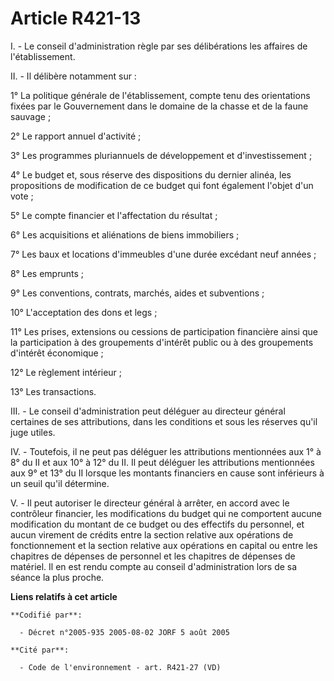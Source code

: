 # Article R421-13

I. - Le conseil d'administration règle par ses délibérations les affaires de l'établissement.

II. - Il délibère notamment sur :

1° La politique générale de l'établissement, compte tenu des orientations fixées par le Gouvernement dans le domaine de la
chasse et de la faune sauvage ;

2° Le rapport annuel d'activité ;

3° Les programmes pluriannuels de développement et d'investissement ;

4° Le budget et, sous réserve des dispositions du dernier alinéa, les propositions de modification de ce budget qui font
également l'objet d'un vote ;

5° Le compte financier et l'affectation du résultat ;

6° Les acquisitions et aliénations de biens immobiliers ;

7° Les baux et locations d'immeubles d'une durée excédant neuf années ;

8° Les emprunts ;

9° Les conventions, contrats, marchés, aides et subventions ;

10° L'acceptation des dons et legs ;

11° Les prises, extensions ou cessions de participation financière ainsi que la participation à des groupements d'intérêt
public ou à des groupements d'intérêt économique ;

12° Le règlement intérieur ;

13° Les transactions.

III. - Le conseil d'administration peut déléguer au directeur général certaines de ses attributions, dans les conditions et
sous les réserves qu'il juge utiles.

IV. - Toutefois, il ne peut pas déléguer les attributions mentionnées aux 1° à 8° du II et aux 10° à 12° du II. Il peut
déléguer les attributions mentionnées aux 9° et 13° du II lorsque les montants financiers en cause sont inférieurs à un seuil
qu'il détermine.

V. - Il peut autoriser le directeur général à arrêter, en accord avec le contrôleur financier, les modifications du budget
qui ne comportent aucune modification du montant de ce budget ou des effectifs du personnel, et aucun virement de crédits
entre la section relative aux opérations de fonctionnement et la section relative aux opérations en capital ou entre les
chapitres de dépenses de personnel et les chapitres de dépenses de matériel. Il en est rendu compte au conseil
d'administration lors de sa séance la plus proche.

**Liens relatifs à cet article**

	**Codifié par**:

	  - Décret n°2005-935 2005-08-02 JORF 5 août 2005

	**Cité par**:

	  - Code de l'environnement - art. R421-27 (VD)
